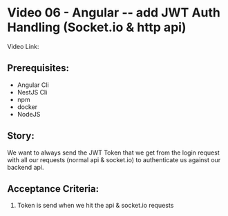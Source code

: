 # Video 06 - Angular -- add JWT Auth Handling (Socket.io & http api)

Video Link: <tbd>

## Prerequisites:
- Angular Cli
- NestJS Cli
- npm
- docker
- NodeJS

## Story:
We want to always send the JWT Token that we get from the login request with all our requests (normal api & socket.io)
to authenticate us against our backend api.

## Acceptance Criteria:
1.  Token is send when we hit the api & socket.io requests
